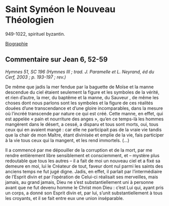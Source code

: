 # Saint Syméon le Nouveau Théologien
949-1022, spirituel byzantin.

[Biographie](https://fr.wikipedia.org/wiki/Sym%C3%A9on_le_Nouveau_Th%C3%A9ologien)

## Commentaire sur Jean 6, 52-59 <a name="jean-6-52-59"></a>
*Hymnes 51, SC 196 (Hymnes III ; trad. J. Paramelle et L. Neyrand, éd du Cerf, 2003 ; p. 193-197 ; rev.)*

De même que jadis la mer fendue par la baguette de Moïse et la manne descendue du ciel étaient seulement la figure et les symboles de la vérité, et rien d’autre, la mer, du baptême et la manne, du Sauveur , de même les choses dont nous parlons sont les symboles et la figure de ces réalités douées d’une transcendance et d’une gloire incomparables, dans la mesure où l’incréé transcende par nature ce qui est créé. Cette manne, en effet, qui est appelée « pain et nourriture des anges », qu’en ce temps-là les hommes mangèrent dans le désert, a cessé, a disparu et tous sont morts, oui, tous ceux qui en avaient mangé : car elle ne participait pas de la vraie vie tandis que la chair de mon Maître, étant divinisée et emplie de la vie, fais participer à la vie tous ceux qui la mangent, et les rend immortels. (…)

Il a commencé par me dépouiller de la corruption et de la mort, par me rendre entièrement libre sensiblement et consciemment, et – mystère plus redoutable que tous les autres – il a fait de moi un nouveau ciel et a fixé sa demeure en moi, lui le Créateur de tout, faveur dont nul parmi les saints des anciens temps ne fut jugé digne. Jadis, en effet, il parlait par l’intermédiaire de l’Esprit divin et par l’opération de Celui-ci réalisait ses merveilles, mais jamais, au grand jamais, Dieu ne s’est substantiellement uni à personne avant que ne fut devenu homme le Christ mon Dieu : c’est Lui qui, ayant pris un corps, a donné son Esprit divin et, par lui, s’unit substantiellement à tous les croyants, et il se fait entre eux une union inséparable.
